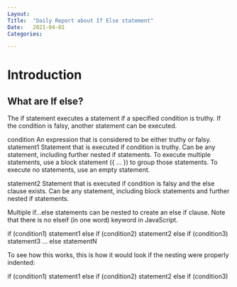 ```yaml
---
Layout:
Title:	"Daily Report about If Else statement"
Date:	2021-04-01
Categories:

---
```


# Introduction



## What are If else?
The if statement executes a statement if a specified condition is truthy. If the condition is falsy, another statement can be executed.

condition
An expression that is considered to be either truthy or falsy.
statement1
Statement that is executed if condition is truthy. Can be any statement, including further nested if statements. To execute multiple statements, use a block statement ({ ... }) to group those statements. To execute no statements, use an empty statement.

statement2
Statement that is executed if condition is falsy and the else clause exists. Can be any statement, including block statements and further nested if statements.

Multiple if...else statements can be nested to create an else if clause. Note that there is no elseif (in one word) keyword in JavaScript.

if (condition1)
  statement1
else if (condition2)
  statement2
else if (condition3)
  statement3
...
else
  statementN

  To see how this works, this is how it would look if the nesting were properly indented:

if (condition1)
  statement1
else
  if (condition2)
    statement2
  else
    if (condition3)
